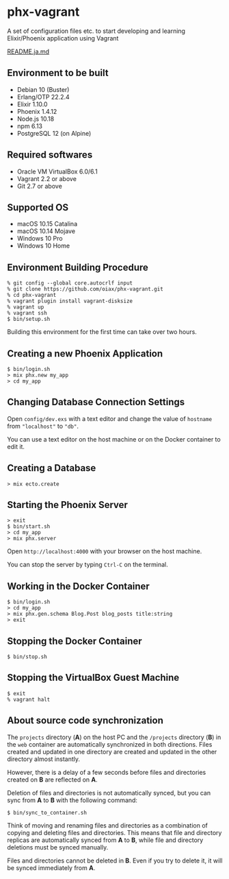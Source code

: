 # phx-vagrant

A set of configuration files etc. to start developing and learning Elixir/Phoenix application using Vagrant

[README.ja.md](README.ja.md)

## Environment to be built

* Debian 10 (Buster)
* Erlang/OTP 22.2.4
* Elixir 1.10.0
* Phoenix 1.4.12
* Node.js 10.18
* npm 6.13
* PostgreSQL 12 (on Alpine)

## Required softwares

* Oracle VM VirtualBox 6.0/6.1
* Vagrant 2.2 or above
* Git 2.7 or above

## Supported OS

* macOS 10.15 Catalina
* macOS 10.14 Mojave
* Windows 10 Pro
* Windows 10 Home

## Environment Building Procedure

```
% git config --global core.autocrlf input
% git clone https://github.com/oiax/phx-vagrant.git
% cd phx-vagrant
% vagrant plugin install vagrant-disksize
% vagrant up
% vagrant ssh
$ bin/setup.sh
```

Building this environment for the first time can take over two hours.

## Creating a new Phoenix Application

```
$ bin/login.sh
> mix phx.new my_app
> cd my_app
```

## Changing Database Connection Settings

Open `config/dev.exs` with a text editor and change the value of `hostname` from `"localhost"` to `"db"`.

You can use a text editor on the host machine or on the Docker container to edit it.

## Creating a Database

```
> mix ecto.create
```

## Starting the Phoenix Server

```
> exit
$ bin/start.sh
> cd my_app
> mix phx.server
```

Open `http://localhost:4000` with your browser on the host machine.

You can stop the server by typing `Ctrl-C` on the terminal.

## Working in the Docker Container

```
$ bin/login.sh
> cd my_app
> mix phx.gen.schema Blog.Post blog_posts title:string
> exit
```

## Stopping the Docker Container

```
$ bin/stop.sh
```

## Stopping the VirtualBox Guest Machine

```
$ exit
% vagrant halt
```

## About source code synchronization

The `projects` directory (**A**) on the host PC and the `/projects` directory (**B**)
in the `web` container are automatically synchronized in both directions.
Files created and updated in one directory are created and updated in the other directory almost instantly.

However, there is a delay of a few seconds before files and directories created on **B** are reflected on **A**.

Deletion of files and directories is not automatically synced, but you can sync from **A** to **B** with the following command:

```
$ bin/sync_to_container.sh
```

Think of moving and renaming files and directories as a combination of copying and deleting files and directories. This means that file and directory replicas are automatically synced from **A** to **B**, while file and directory deletions must be synced manually.

Files and directories cannot be deleted in **B**. Even if you try to delete it,
it will be synced immediately from **A**.
